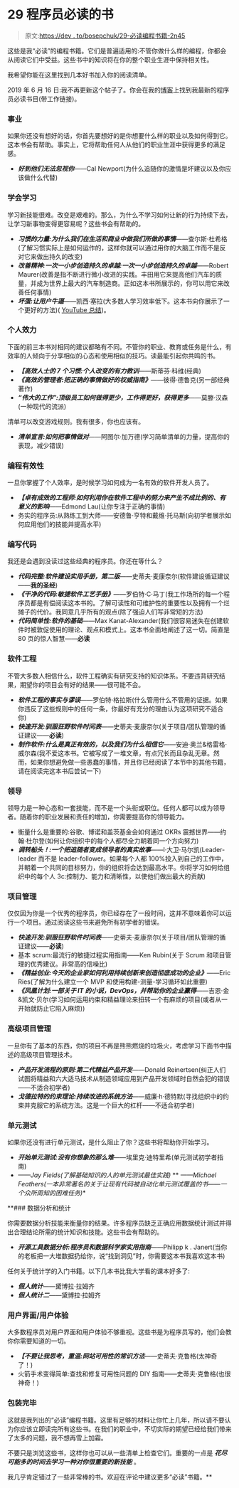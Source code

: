 # 29 程序员必读的书

> 原文:[https://dev . to/bosepchuk/29-必读编程书籍-2n45](https://dev.to/bosepchuk/29-must-read-programming-books-2n45)

这些是我“必读”的编程书籍。它们是普遍适用的:不管你做什么样的编程，你都会从阅读它们中受益。这些书中的知识将在你的整个职业生涯中保持相关性。

我希望你能在这里找到几本好书加入你的阅读清单。

2019 年 6 月 16 日:我不再更新这个帖子了。你会在我的[博客](https://smallbusinessprogramming.com/must-read-programming-books/)上找到我最新的程序员必读书目(带工作链接)。

### 事业

如果你还没有想好的话，你首先要想好的是你想要什么样的职业以及如何得到它。这本书会有帮助。事实上，它将帮助任何人从他们的职业生涯中获得更多的满足感。

*   ***好到他们无法忽视你***——Cal Newport(为什么追随你的激情是坏建议以及你应该做什么代替)

### 学会学习

学习新技能很难。改变是艰难的。那么，为什么不学习如何让新的行为持续下去，让学习新事物变得更容易呢？这些书会有帮助的。

*   ***习惯的力量:为什么我们在生活和商业中做我们所做的事情***——查尔斯·杜希格(了解习惯实际上是如何运作的，这样你就可以通过用你的大脑工作而不是反对它来做出持久的改变)
*   ***改善精神:一次一小步创造持久的卓越:一次一小步创造持久的卓越***——Robert Maurer(改善是指不断进行微小改进的实践。丰田用它来提高他们汽车的质量，并成为世界上最大的汽车制造商。正如这本书所展示的，你可以用它来改善任何事情)
*   ***坏蛋:让用户牛逼***——凯西·塞拉(大多数人学习效率低下。这本书向你展示了一个更好的方法)( [YouTube 总结](https://youtu.be/FKTxC9pl-WM))。

### 个人效力

下面的前三本书对相同的建议都略有不同。不管你的职业、教育或任务是什么，有效率的人倾向于分享相似的心态和使用相似的技巧。读最能引起你共鸣的书。

*   ***【高效人士的 7 个习惯:个人改变的有力教训***——斯蒂芬·科维(经典)
*   ***《高效的管理者:把正确的事情做好的权威指南》***——彼得·德鲁克(另一部经典著作)
*   ***“伟大的工作”:顶级员工如何做得更少，工作得更好，获得更多***——莫滕·汉森(一种现代的流派)

清单可以改变游戏规则。我有很多，你也应该有。

*   ***清单宣言:如何把事情做对***——阿图尔·加万德(学习简单清单的力量，提高你的表现，减少错误)

### 编程有效性

一旦你掌握了个人效率，是时候学习如何成为一名有效的软件开发人员了。

*   ***【卓有成效的工程师:如何利用你在软件工程中的努力来产生不成比例的、有意义的影响***——Edmond Lau(让你专注于正确的事情)
*   务实的程序员:从熟练工到大师——安德鲁·亨特和戴维·托马斯(向初学者展示如何应用他们的技能并提高水平)

### 编写代码

我还是会遇到没读过这些经典的程序员。你还在等什么？

*   ***代码完整:软件建设实用手册，第二版***——史蒂夫·麦康奈尔(软件建设循证建议——**我的圣经**)
*   ***《干净的代码:敏捷软件工艺手册》***——罗伯特·C·马丁(我工作场所的每一个程序员都是有偿阅读这本书的。了解可读性和可维护性的重要性以及拥有一个烂摊子的代价。我同意几乎所有的观点(除了强迫人们写非常短的方法)
*   ***代码简单性:软件的基础***——Max Kanat-Alexander(我们很容易迷失在创建软件时被敦促使用的理论、观点和模式上。这本书全面地阐述了这一切。简直是 80 页的惊人智慧——**必读**

### 软件工程

不管大多数人相信什么，软件工程确实有研究支持的知识体系。不要违背研究结果，期望你的项目会有好的结果——很可能不会。

*   ***软件工程的事实与谬误***——罗伯特·格拉斯(什么管用什么不管用的证据。如果你违反了这些规则中的任何一条，你最好有充分的理由认为这项研究不适合你)
*   ***快速开发:驯服狂野软件时间表***——史蒂夫·麦康奈尔(关于项目/团队管理的循证建议——**必读**)
*   ***制作软件:什么是真正有效的，以及我们为什么相信它***——安迪·奥兰&格雷格·威尔森(我不爱这本书。它被写成了一堆文章，有点冗长而且杂乱无章。然而，如果你想避免做一些愚蠢的事情，并且你已经阅读了本节中的其他书籍，请在阅读完这本书后尝试一下)

### 领导

领导力是一种心态和一套技能，而不是一个头衔或职位。任何人都可以成为领导者。随着你的职业发展和责任的增加，你需要提高你的领导能力。

*   衡量什么是重要的:谷歌、博诺和盖茨基金会如何通过 OKRs 震撼世界——约翰·杜尔登(如何让你组织中的每个人都尽全力朝着同一个方向努力)
*   ***调转船头！:一个把追随者变成领导者的真实故事***——l·大卫·马尔凯(Leader-leader 而不是 leader-follower。如果每个人都 100%投入到自己的工作中，并朝着一个共同的目标努力，你的组织将会达到最高水平。你将学习如何给组织中的每个人 3c:控制力、能力和清晰性，以使他们做出最大的贡献)

### 项目管理

仅仅因为你是一个优秀的程序员，你已经存在了一段时间，这并不意味着你可以运行一个项目。通过阅读这些书来避免所有初学者的错误。

*   ***快速开发:驯服狂野软件时间表***——史蒂夫·麦康奈尔(关于项目/团队管理的循证建议——**必读**)
*   基本 scrum:最流行的敏捷过程实用指南——Ken Rubin(关于 Scrum 和项目管理的优秀建议。非常高的信噪比)
*   ***《精益创业:今天的企业家如何利用持续创新来创造彻底成功的企业》***——Eric Ries(了解为什么建立一个 MVP 和使用构建-测量-学习循环如此重要)
*   ***《凤凰计划:一部关于 IT 的小说，DevOps，并帮助你的企业赢得***——吉恩·金&凯文·贝尔(学习如何运用约束和精益理论来扭转一个有麻烦的项目(或者从一开始就防止它陷入麻烦))

### 高级项目管理

一旦你有了基本的东西，你的项目不再是熊熊燃烧的垃圾火，考虑学习下面书中描述的高级项目管理技术。

*   ***产品开发流程的原则:第二代精益产品开发***——Donald Reinertsen(纠正人们试图将精益和六大适马技术从制造领域应用到产品开发领域时自然会犯的错误——不适合初学者)
*   ***戈德拉特的约束理论:持续改进的系统方法***——威廉·h·德特默(寻找组织中的约束并克服它的系统方法。这是一个巨大的杠杆——不适合初学者)

### 单元测试

如果你还没有进行单元测试，是什么阻止了你？这些书将帮助你开始学习。

*   ***开始单元测试:没有你想象的那么难***——埃里克·迪特里希(单元测试初学者指南)
*   *——Jay Fields(了解基础知识的人的单元测试最佳实践)*
**   *——Michael Feathers(一本非常著名的关于让现有代码被自动化单元测试覆盖的书——一个众所周知的困难任务)**

 **### 数据分析和统计

你需要数据分析技能来衡量你的结果。许多程序员缺乏正确应用数据统计测试并得出合理结论所需的统计知识和技能。这些书会有帮助的。

*   ***开源工具数据分析:程序员和数据科学家实用指南***——Philipp k . Janert(当你的老板把一大堆数据扔给你，说“找到洞见”时，你需要这本书我喜欢这本书)

任何关于统计学的入门书籍。以下几本书比我大学看的课本好多了:

*   ***假人统计***——黛博拉·拉姆齐
*   ***假人统计二***——黛博拉·拉姆齐

### 用户界面/用户体验

大多数程序员对用户界面和用户体验不够重视。这些书是为程序员写的，他们会教你你需要知道的一切。

*   ***【不要让我思考，重温:网站可用性的常识方法***——史蒂夫·克鲁格(太神奇了！)
*   火箭手术变得简单:查找和修复可用性问题的 DIY 指南——史蒂夫·克鲁格(也很神奇！)

### 包装完毕

这就是我列出的“必读”编程书籍。这里有足够的材料让你忙上几年，所以请不要认为你应该立即读完所有这些书。在我们的职业中，不切实际的期望已经给我们带来了太多的问题，我不想再雪上加霜。

不要只是浏览这些书，这样你也可以从一些清单上检查它们。重要的一点是 ***花尽可能多的时间去学习一种对你很重要的新技能*** 。

我几乎肯定错过了一些非常棒的书。欢迎在评论中建议更多“必读”书籍。**